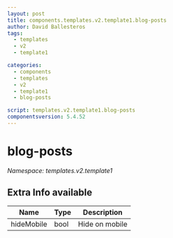 ```yaml
---
layout: post
title: components.templates.v2.template1.blog-posts
author: David Ballesteros
tags:
  - templates
  - v2
  - template1

categories:
  - components
  - templates
  - v2
  - template1
  - blog-posts

script: templates.v2.template1.blog-posts
componentsversion: 5.4.52
---
```

# blog-posts

*Namespace: templates.v2.template1*

## Extra Info available

| Name | Type | Description |
| --- | --- | --- |
| hideMobile | bool | Hide on mobile |
